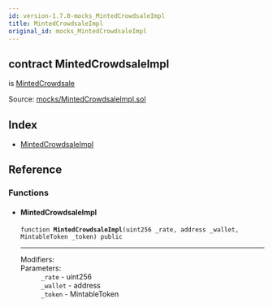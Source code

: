 ```yaml
---
id: version-1.7.0-mocks_MintedCrowdsaleImpl
title: MintedCrowdsaleImpl
original_id: mocks_MintedCrowdsaleImpl
---
```


<div class="contract-doc"><div class="contract"><h2 class="contract-header"><span class="contract-kind">contract</span> MintedCrowdsaleImpl</h2><p class="base-contracts"><span>is</span> <a href="crowdsale_emission_MintedCrowdsale.html">MintedCrowdsale</a></p><div class="source">Source: <a href="https://github.com/OpenZeppelin/zeppelin-solidity/blob/v1.7.0/contracts/mocks/MintedCrowdsaleImpl.sol" target="_blank">mocks/MintedCrowdsaleImpl.sol</a></div></div><div class="index"><h2>Index</h2><ul><li><a href="mocks_MintedCrowdsaleImpl.html#MintedCrowdsaleImpl">MintedCrowdsaleImpl</a></li></ul></div><div class="reference"><h2>Reference</h2><div class="functions"><h3>Functions</h3><ul><li><div class="item function"><span id="MintedCrowdsaleImpl" class="anchor-marker"></span><h4 class="name">MintedCrowdsaleImpl</h4><div class="body"><code class="signature">function <strong>MintedCrowdsaleImpl</strong><span>(uint256 _rate, address _wallet, MintableToken _token) </span><span>public </span></code><hr/><dl><dt><span class="label-modifiers">Modifiers:</span></dt><dd></dd><dt><span class="label-parameters">Parameters:</span></dt><dd><div><code>_rate</code> - uint256</div><div><code>_wallet</code> - address</div><div><code>_token</code> - MintableToken</div></dd></dl></div></div></li></ul></div></div></div>
